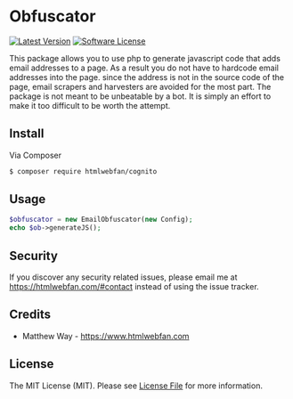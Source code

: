 # Obfuscator

[![Latest Version](https://img.shields.io/github/release/htmlwebfan/cognito.svg?style=flat-square)](https://github.com/htmlwebfan/cognito/releases)
[![Software License](https://img.shields.io/badge/license-MIT-brightgreen.svg?style=flat-square)](LICENSE.md)

This package allows you to use php to generate javascript code that adds email addresses to a page.
As a result you do not have to hardcode email addresses into the page. since the address is not 
in the source code of the page, email scrapers and harvesters are avoided for the most part. 
The package is not meant to be unbeatable by a bot. It is simply an effort to make it too difficult 
to be worth the attempt.

## Install

Via Composer

``` bash
$ composer require htmlwebfan/cognito
```

## Usage

``` php
$obfuscator = new EmailObfuscator(new Config);
echo $ob->generateJS();
```

## Security

If you discover any security related issues, please email me at https://htmlwebfan.com/#contact instead of using the issue tracker.

## Credits

- Matthew Way - https://www.htmlwebfan.com

## License

The MIT License (MIT). Please see [License File](LICENSE.md) for more information.

